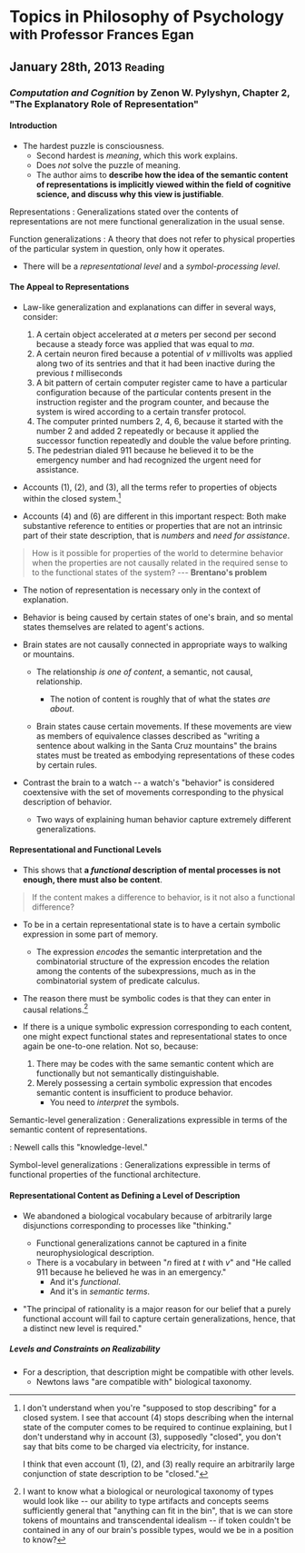 Topics in Philosophy of Psychology <small>with Professor Frances Egan</small>
=============================================================================

January 28th, 2013 <small>Reading</small>
-----------------------------------------

### *Computation and Cognition* by Zenon W. Pylyshyn, Chapter 2, "The Explanatory Role of Representation"

#### Introduction

-   The hardest puzzle is consciousness.
    -   Second hardest is *meaning*, which this work explains.
    -   Does *not* solve the puzzle of meaning.
    -   The author aims to **describe how the idea of the semantic
        content of representations is implicitly viewed within the field
        of cognitive science, and discuss why this view is
        justifiable**.

Representations
:   Generalizations stated over the contents of representations are not
    mere functional generalization in the usual sense.

Function generalizations
:   A theory that does not refer to physical properties of the
    particular system in question, only how it operates.

-   There will be a *representational level* and a *symbol-processing
    level*.

#### The Appeal to Representations

-   Law-like generalization and explanations can differ in several ways,
    consider:
    1.  A certain object accelerated at *a* meters per second per second
        because a steady force was applied that was equal to *ma*.
    2.  A certain neuron fired because a potential of *v* millivolts was
        applied along two of its sentries and that it had been inactive
        during the previous *t* milliseconds
    3.  A bit pattern of certain computer register came to have a
        particular configuration because of the particular contents
        present in the instruction register and the program counter, and
        because the system is wired according to a certain transfer
        protocol.
    4.  The computer printed numbers 2, 4, 6, because it started with
        the number 2 and added 2 repeatedly or because it applied the
        successor function repeatedly and double the value before
        printing.
    5.  The pedestrian dialed 911 because he believed it to be the
        emergency number and had recognized the urgent need for
        assistance.

-   Accounts (1), (2), and (3), all the terms refer to properties of
    objects within the closed system.[^1]
-   Accounts (4) and (6) are different in this important respect: Both
    make substantive reference to entities or properties that are not an
    intrinsic part of their state description, that is *numbers* and
    *need for assistance*.

> How is it possible for properties of the world to determine behavior
> when the properties are not causally related in the required sense to
> to the functional states of the system? --- **Brentano's problem**

-   The notion of representation is necessary only in the context of
    explanation.
-   Behavior is being caused by certain states of one's brain, and so
    mental states themselves are related to agent's actions.
-   Brain states are not causally connected in appropriate ways to
    walking or mountains.
    -   The relationship *is one of content*, a semantic, not causal,
        relationship.
        -   The notion of content is roughly that of what the states
            *are about*.

    -   Brain states cause certain movements. If these movements are
        view as members of equivalence classes described as "writing a
        sentence about walking in the Santa Cruz mountains" the brains
        states must be treated as embodying representations of these
        codes by certain rules.

-   Contrast the brain to a watch -- a watch's "behavior" is considered
    coextensive with the set of movements corresponding to the physical
    description of behavior.
    -   Two ways of explaining human behavior capture extremely
        different generalizations.

#### Representational and Functional Levels

-   This shows that **a *functional* description of mental processes is
    not enough, there must also be content**.

> If the content makes a difference to behavior, is it not also a
> functional difference?

-   To be in a certain representational state is to have a certain
    symbolic expression in some part of memory.
    -   The expression *encodes* the semantic interpretation and the
        combinatorial structure of the expression encodes the relation
        among the contents of the subexpressions, much as in the
        combinatorial system of predicate calculus.

-   The reason there must be symbolic codes is that they can enter in
    causal relations.[^2]
-   If there is a unique symbolic expression corresponding to each
    content, one might expect functional states and representational
    states to once again be one-to-one relation. Not so, because:
    1.  There may be codes with the same semantic content which are
        functionally but not semantically distinguishable.
    2.  Merely possessing a certain symbolic expression that encodes
        semantic content is insufficient to produce behavior.
        -   You need to *interpret* the symbols.

Semantic-level generalization
:   Generalizations expressible in terms of the semantic content of
    representations.

:   Newell calls this "knowledge-level."

Symbol-level generalizations
:   Generalizations expressible in terms of functional properties of the
    functional architecture.

#### Representational Content as Defining a Level of Description

-   We abandoned a biological vocabulary because of arbitrarily large
    disjunctions corresponding to processes like "thinking."
    -   Functional generalizations cannot be captured in a finite
        neurophysiological description.
    -   There is a vocabulary in between "*n* fired at *t* with *v*" and
        "He called 911 because he believed he was in an emergency."
        -   And it's *functional*.
        -   And it's in *semantic terms*.

-   "The principal of rationality is a major reason for our belief that
    a purely functional account will fail to capture certain
    generalizations, hence, that a distinct new level is required."

##### Levels and Constraints on Realizability

-   For a description, that description might be compatible with other
    levels.
    -   Newtons laws "are compatible with" biological taxonomy.

[^1]: I don't understand when you're "supposed to stop describing" for a
    closed system. I see that account (4) stops describing when the
    internal state of the computer comes to be required to continue
    explaining, but I don't understand why in account (3), supposedly
    "closed", you don't say that bits come to be charged via
    electricity, for instance.

    I think that even account (1), (2), and (3) really require an
    arbitrarily large conjunction of state description to be "closed."

[^2]: I want to know what a biological or neurological taxonomy of types
    would look like -- our ability to type artifacts and concepts seems
    sufficiently general that "anything can fit in the bin", that is we
    can store tokens of mountains and transcendental idealism -- if
    token couldn't be contained in any of our brain's possible types,
    would we be in a position to know?
